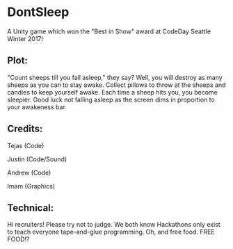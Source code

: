 # DontSleep

A Unity game which won the "Best in Show" award at CodeDay Seattle Winter 2017!

Plot:
-----------
"Count sheeps till you fall asleep," they say? Well, you will destroy as many sheeps as you can to stay awake. Collect pillows to throw at the sheeps and candies to keep yourself awake. Each time a sheep hits you, you become sleepier. Good luck not falling asleep as the screen dims in proportion to your awakeness bar.

Credits:
-----------
Tejas (Code)

Justin (Code/Sound)

Andrew (Code)

Imam (Graphics)



Technical:
-----------
Hi recruiters! Please try not to judge. We both know Hackathons only exist to teach everyone tape-and-glue programming. Oh, and free food. FREE FOOD!?
